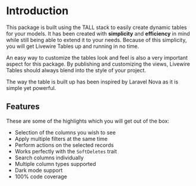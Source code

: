 # Introduction

This package is built using the TALL stack to easily create dynamic tables for your models. It has been created with
**simplicity** and **efficiency** in mind while still being able to extend it to your needs. Because of this simplicity,
you will get Livewire Tables up and running in no time.

An easy way to customize the tables look and feel is also a very important aspect for this package. By publishing and
customizing the views, Livewire Tables should always blend into the style of your project.

The way the table is built up has been inspired by Laravel Nova as it is simple yet powerful.

## Features

These are some of the highlights which you will get out of the box:

- Selection of the columns you wish to see
- Apply multiple filters at the same time
- Perform actions on the selected records
- Works perfectly with the `SoftDeletes` trait
- Search columns individually
- Multiple column types supported
- Dark mode support
- 100% code coverage
